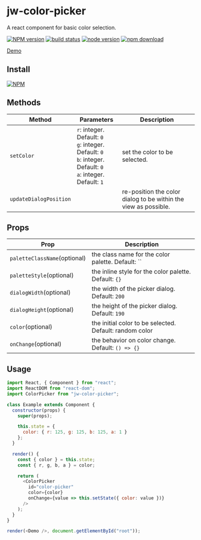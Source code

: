 # jw-color-picker

A react component for basic color selection.

[![NPM version][npm-image]][npm-url]
[![build status][travis-image]][travis-url]
[![node version][node-image]][node-url]
[![npm download][download-image]][download-url]

[npm-image]: http://img.shields.io/npm/v/jw-color-picker.svg
[npm-url]: http://npmjs.org/package/jw-color-picker
[travis-image]: https://img.shields.io/travis/WaiChungWong/jw-color-picker.svg
[travis-url]: https://travis-ci.org/WaiChungWong/jw-color-picker
[node-image]: https://img.shields.io/badge/node.js-%3E=_0.10-green.svg
[node-url]: http://nodejs.org/download/
[download-image]: https://img.shields.io/npm/dm/jw-color-picker.svg
[download-url]: https://npmjs.org/package/jw-color-picker

[Demo](http://waichungwong.github.io/jw-color-picker/build)

## Install

[![NPM](https://nodei.co/npm/jw-color-picker.png)](https://nodei.co/npm/jw-color-picker)

## Methods

| Method                 | Parameters                                                                                                           | Description                                                     |
| ---------------------- | -------------------------------------------------------------------------------------------------------------------- | --------------------------------------------------------------- |
| `setColor`             | `r`: integer. Default: `0`<br>`g`: integer. Default: `0`<br>`b`: integer. Default: `0`<br>`a`: integer. Default: `1` | set the color to be selected.                                   |
| `updateDialogPosition` |                                                                                                                      | re-position the color dialog to be within the view as possible. |

## Props

| Prop                         | Description                                             |
| ---------------------------- | ------------------------------------------------------- |
| `paletteClassName`(optional) | the class name for the color palette. Default: ``       |
| `paletteStyle`(optional)     | the inline style for the color palette. Default: `{}`   |
| `dialogWidth`(optional)      | the width of the picker dialog. Default: `200`          |
| `dialogHeight`(optional)     | the height of the picker dialog. Default: `190`         |
| `color`(optional)            | the initial color to be selected. Default: random color |
| `onChange`(optional)         | the behavior on color change. Default: `() => {}`       |

## Usage

```javascript
import React, { Component } from "react";
import ReactDOM from "react-dom";
import ColorPicker from "jw-color-picker";

class Example extends Component {
  constructor(props) {
    super(props);

    this.state = {
      color: { r: 125, g: 125, b: 125, a: 1 }
    };
  }

  render() {
    const { color } = this.state;
    const { r, g, b, a } = color;

    return (
      <ColorPicker
        id="color-picker"
        color={color}
        onChange={value => this.setState({ color: value })}
      />
    );
  }
}

render(<Demo />, document.getElementById("root"));
```
